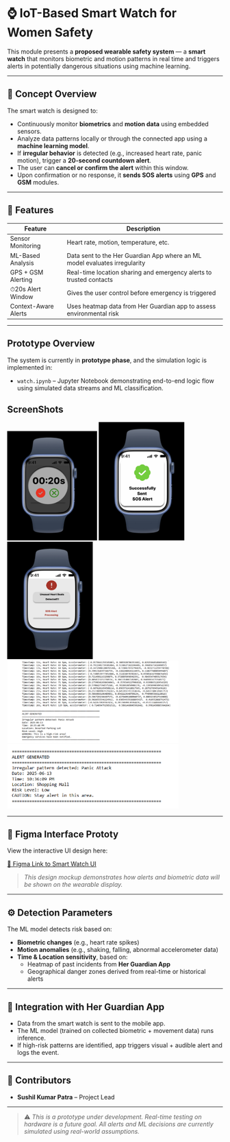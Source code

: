 # ⌚ IoT-Based Smart Watch for Women Safety

This module presents a **proposed wearable safety system** — a **smart watch** that monitors biometric and motion patterns in real time and triggers alerts in potentially dangerous situations using machine learning.

---

## 🧠 Concept Overview

The smart watch is designed to:

- Continuously monitor **biometrics** and **motion data** using embedded sensors.
- Analyze data patterns locally or through the connected app using a **machine learning model**.
- If **irregular behavior** is detected (e.g., increased heart rate, panic motion), trigger a **20-second countdown alert**.
- The user can **cancel or confirm the alert** within this window.
- Upon confirmation or no response, it **sends SOS alerts** using **GPS** and **GSM** modules.

---

## 🔧 Features

| Feature                  | Description                                                                 |
|--------------------------|-----------------------------------------------------------------------------|
| Sensor Monitoring      | Heart rate, motion, temperature, etc.                                      |
| ML-Based Analysis      | Data sent to the Her Guardian App where an ML model evaluates irregularity |
| GPS + GSM Alerting     | Real-time location sharing and emergency alerts to trusted contacts         |
| ⏱20s Alert Window       | Gives the user control before emergency is triggered                        |
| Context-Aware Alerts   | Uses heatmap data from Her Guardian app to assess environmental risk       |

---

## Prototype Overview

The system is currently in **prototype phase**, and the simulation logic is implemented in:

- `watch.ipynb` – Jupyter Notebook demonstrating end-to-end logic flow using simulated data streams and ML classification.

## ScreenShots
<p float="Left">
<img src="assets/img/img (1).png" width="210" />
<img src="assets/img/img (2).png" width="200" />
<img src="assets/img/img (3).png" width="200" />
<img src="assets/img/img (4).png" width="400" />
<img src="assets/img/img (5).png" width="400" />
</p>

---

## 🔗 Figma Interface Prototy

View the interactive UI design here:

[🔗 Figma Link to Smart Watch UI](https://www.figma.com/proto/tA3YHueqTjiqPXAOg3zqI4/Untitled?node-id=2-8&p=f&t=RV9uDQXslZBMwrHR-0&scaling=scale-down&content-scaling=fixed&page-id=0%3A1&starting-point-node-id=2%3A8)

> *This design mockup demonstrates how alerts and biometric data will be shown on the wearable display.*

---

## ⚙️ Detection Parameters

The ML model detects risk based on:

- **Biometric changes** (e.g., heart rate spikes)
- **Motion anomalies** (e.g., shaking, falling, abnormal accelerometer data)
- **Time & Location sensitivity**, based on:
  - Heatmap of past incidents from **Her Guardian App**
  - Geographical danger zones derived from real-time or historical alerts

---

## 🧩 Integration with Her Guardian App

- Data from the smart watch is sent to the mobile app.
- The ML model (trained on collected biometric + movement data) runs inference.
- If high-risk patterns are identified, app triggers visual + audible alert and logs the event.

---

## 👥 Contributors

- **Sushil Kumar Patra** – Project Lead 
---

> ⚠️ *This is a prototype under development. Real-time testing on hardware is a future goal. All alerts and ML decisions are currently simulated using real-world assumptions.*

